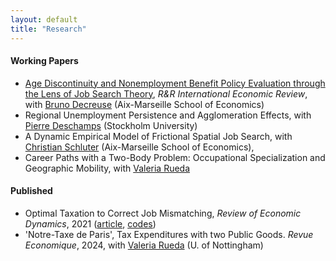 ```yaml
---
layout: default
title: "Research"
---
```


#### Working Papers
- [Age Discontinuity and Nonemployment Benefit Policy Evaluation through the Lens of Job Search Theory](papers/RDD_age_disc.pdf), *R&R International Economic Review*, with [Bruno Decreuse](https://sites.google.com/site/brunodecreuseecon/) (Aix-Marseille School of Economics)
- Regional Unemployment Persistence and Agglomeration Effects, with [Pierre Deschamps](https://sites.google.com/site/pierredeschampsecon/) (Stockholm University)
- A Dynamic Empirical Model of Frictional Spatial Job Search, with [Christian Schluter](https://christianschluter.github.io/) (Aix-Marseille School of Economics),
- Career Paths with a Two-Body Problem: Occupational Specialization and Geographic Mobility, with [Valeria Rueda](https://www.valeriarueda.org/)

#### Published
- Optimal Taxation to Correct Job Mismatching, *Review of Economic Dynamics*, 2021 ([article](https://www.sciencedirect.com/science/article/abs/pii/S1094202520300934#preview-section-cited-by), [codes](https://github.com/gwilemme/Opmismatch/))
- 'Notre-Taxe de Paris', Tax Expenditures with two Public Goods. *Revue Economique*, 2024, with [Valeria Rueda](https://www.valeriarueda.org/) (U. of Nottingham)

